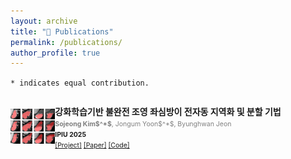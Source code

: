 ```yaml
---
layout: archive
title: "📝 Publications"
permalink: /publications/
author_profile: true
---
```

`* indicates equal contribution.`

<div class="row">
  <div style="display: flex; align-items: center;">
    <div style="flex: 1;">
      <img src="../images/LAA.png" alt="main" style="width: 100%; height: auto;">
  </div>
  <div class="column right">
    <p>
      <b> 강화학습기반 불완전 조영 좌심방이 전자동 지역화 및 분할 기법 </b><br />
      <span style="font-size:75%;color:grey"> <b>Sojeong Kim$^*$</b>, Jongum Yoon$^*$, Byunghwan Jeon </span> <br />
      <span style="font-size:75%"> <b>IPIU 2025</b> </span> <br />
      <span style="font-size:75%">
        <a href="https://">[Project]</a>
        <a href="../files/IPIU2025.pdf" target="_blank">[Paper]</a>
        <a href="https://">[Code]</a>
      </span>
    </p>
  </div>
</div>

<br/>

<!--
<div class="row">
  <div style="display: flex; align-items: center;">
    <div style="flex: 1;">
      <div style="text-align: center;">
      <img src="../images/pip.png" alt="main" style="width: 80%; height: auto;">
      </div>
  </div>
  <div class="column right">
    <p>
      <b> A Training-Free, Task-Agnostic Framework for Enhancing MLLM Performance on High-Resolution Images </b><br />
      <span style="font-size:75%;color:grey"> Jaeseong Lee$^*$, Yeeun Choi$^*$, Heechan Choi$^*$, <b>Hanjung Kim</b>, Seon Joo Kim </span> <br />
      <span style="font-size:75%"> <b>CVPRW 2025</b> </span>
      <span style="font-size:75%;color:#89BB6C"> 2nd Workshop on Emergent Visual Abilities and Limits of Foundation Models Workshop</span><br />
      <span style="font-size:75%">
        <a href="https://arxiv.org/pdf/2507.10202">[Paper]</a>
      </span>
    </p>
  </div>
</div>


<br/>

<div style="display: flex; align-items: center;">
    <div style="flex: 1;">
    <img src="../images/genvis.png" alt="main">
</div>
<div class="column right">
  <p>
    <b> A Generalized Framework for Video Instance Segmentation </b> <br />
    <span style="font-size:75%;color:grey"> Miran Heo, Sukjun Hwang, Jeongseok Hyun, <b>Hanjung Kim</b>, Seoung Wug Oh, Joon-Young Lee, Seon Joo Kim </span> <br />
    <span style="font-size:75%"> <b>CVPR 2023</b> </span> <br />
    <span style="font-size:75%">
      <a href="https://openaccess.thecvf.com/content/CVPR2023/html/Heo_A_Generalized_Framework_for_Video_Instance_Segmentation_CVPR_2023_paper.html">[Paper]</a>
      <a href="https://github.com/miranheo/GenVIS">[Code]</a>
    </span>

  </p>
</div>
-->
